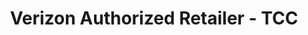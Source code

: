 ---
title: "Verizon Authorized Retailer - TCC"
url: /allentown/verizon-authorized-retailer-tcc/
shop: Handy
---